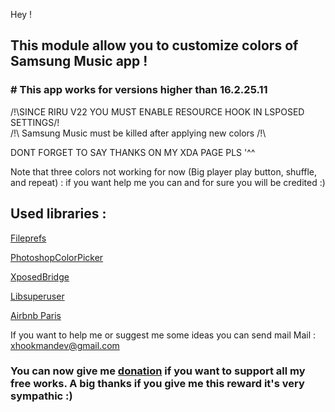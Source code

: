 Hey !
## **This module allow you to customize colors of Samsung Music app !**
### # This app works for versions higher than 16.2.25.11

/!\SINCE RIRU V22 YOU MUST ENABLE RESOURCE HOOK IN LSPOSED SETTINGS/!\
/!\ Samsung Music must be killed after applying new colors /!\

DONT FORGET TO SAY THANKS ON MY XDA PAGE PLS '^^

Note that three colors not working for now (Big player play button, shuffle, and repeat) : if you want help me you can and for sure you will be credited :)

## Used libraries :
[Fileprefs](https://github.com/chengxuncc/fileprefs)

[PhotoshopColorPicker](https://github.com/AzeeSoft/AndroidPhotoshopColorPicker)

[XposedBridge](https://github.com/rovo89/XposedBridge)

[Libsuperuser](https://github.com/Chainfire/libsuperuser)

[Airbnb Paris](https://github.com/airbnb/paris)


If you want to help me or suggest me some ideas you can send mail
Mail : xhookmandev@gmail.com

### You can now give me [donation](https://www.paypal.com/cgi-bin/webscr?cmd=_s-xclick&hosted_button_id=A3YW496LXQZ5A&source=url) if you want to support all my free works. A big thanks if you give me this reward it's very sympathic :)
